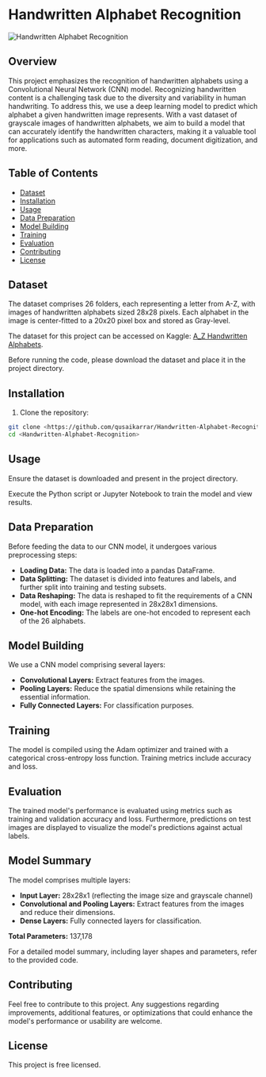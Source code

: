 # Handwritten Alphabet Recognition

![Handwritten Alphabet Recognition](https://static.hindawi.com/articles/cin/volume-2018/6747098/figures/6747098.fig.002.jpg)

## Overview

This project emphasizes the recognition of handwritten alphabets using a Convolutional Neural Network (CNN) model. Recognizing handwritten content is a challenging task due to the diversity and variability in human handwriting. To address this, we use a deep learning model to predict which alphabet a given handwritten image represents. With a vast dataset of grayscale images of handwritten alphabets, we aim to build a model that can accurately identify the handwritten characters, making it a valuable tool for applications such as automated form reading, document digitization, and more.

## Table of Contents

- [Dataset](#dataset)
- [Installation](#installation)
- [Usage](#usage)
- [Data Preparation](#data-preparation)
- [Model Building](#model-building)
- [Training](#training)
- [Evaluation](#evaluation)
- [Contributing](#contributing)
- [License](#license)

## Dataset

The dataset comprises 26 folders, each representing a letter from A-Z, with images of handwritten alphabets sized 28x28 pixels. Each alphabet in the image is center-fitted to a 20x20 pixel box and stored as Gray-level.

The dataset for this project can be accessed on Kaggle: [A_Z Handwritten Alphabets](https://www.kaggle.com/sachinpatel21/az-handwritten-alphabets-in-csv-format).

Before running the code, please download the dataset and place it in the project directory.

## Installation

1. Clone the repository:

```bash
git clone <https://github.com/qusaikarrar/Handwritten-Alphabet-Recognition.git>
cd <Handwritten-Alphabet-Recognition>
```

## Usage
Ensure the dataset is downloaded and present in the project directory.

Execute the Python script or Jupyter Notebook to train the model and view results.

## Data Preparation
Before feeding the data to our CNN model, it undergoes various preprocessing steps:

- **Loading Data:** The data is loaded into a pandas DataFrame.
- **Data Splitting:** The dataset is divided into features and labels, and further split into training and testing subsets.
- **Data Reshaping:** The data is reshaped to fit the requirements of a CNN model, with each image represented in 28x28x1 dimensions.
- **One-hot Encoding:** The labels are one-hot encoded to represent each of the 26 alphabets.

## Model Building
We use a CNN model comprising several layers:

- **Convolutional Layers:** Extract features from the images.
- **Pooling Layers:** Reduce the spatial dimensions while retaining the essential information.
- **Fully Connected Layers:** For classification purposes.

## Training
The model is compiled using the Adam optimizer and trained with a categorical cross-entropy loss function. Training metrics include accuracy and loss.

## Evaluation
The trained model's performance is evaluated using metrics such as training and validation accuracy and loss. Furthermore, predictions on test images are displayed to visualize the model's predictions against actual labels.

## Model Summary
The model comprises multiple layers:

- **Input Layer:** 28x28x1 (reflecting the image size and grayscale channel)
- **Convolutional and Pooling Layers:** Extract features from the images and reduce their dimensions.
- **Dense Layers:** Fully connected layers for classification.

**Total Parameters:** 137,178

For a detailed model summary, including layer shapes and parameters, refer to the provided code.

## Contributing
Feel free to contribute to this project. Any suggestions regarding improvements, additional features, or optimizations that could enhance the model's performance or usability are welcome.

## License
This project is free licensed.

